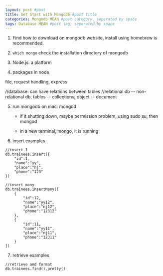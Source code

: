 ```yaml
---
layout: post #post
title: Get Start with Mongodb #post title
categories: Mongodb MEAN #post category, seperated by space
tags: Database MEAN #post tag, seperated by space
---
```


1. Find how to download on mongodb website, install using homebrew is recommended.

2. `which mongo` check the installation directory of mongodb

3. Node.js: a platform

4. packages in node

file, request handling, express

//database: can have relations between tables
//relational db -- non-relational db, tables -- collections, object -- document

5. run mongodb on mac: mongod

    - if it shutting down, maybe permission problem, using sudo su, then mongod

    - in a new terminal, mongo, it is running

6. insert examples

```
//insert 1
db.trainees.insert({
    "id":1,
    "name":"yy",
    "place":"nj",
    "phone":"123"
})

//insert many
db.trainees.insertMany([
    {
        "id":12,
        "name":"yy12",
        "place":"nj12",
        "phone":"12312"
    },
    {
        "id":11,
        "name":"yy11",
        "place":"nj11",
        "phone":"12311"
    }
])
```

7. retrieve examples

```
//retrieve and format
db.trainees.find().pretty()
```